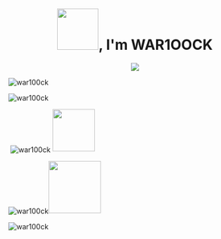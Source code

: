  <!-- markdownlint-disable MD033 MD041-->
<h1 align="center"><img src="https://i.pinimg.com/originals/43/ff/3d/43ff3de23a2e7f94e7cefd8fbe1604a2.gif" width="82">, I'm WAR1OOCK</h1>

<p align="center">
  <img src="https://readme-typing-svg.herokuapp.com/?lines=Welcome+to+my+Github+Profile!&size=25&color=1366F7font=Fira%20Code&center=true&width=480&height=70">
</p>          
           
<p align="left"> <img src="https://komarev.com/ghpvc/?username=war100ck&label=Profile%20views&color=0e75b6&style=flat" alt="war100ck" /> </p>


<p align="left"> <img src="https://github-profile-trophy.vercel.app/?username=war100ck&theme=onedark&margin-w=9&column=7&no-bg=true&no-frame=true" alt="war100ck" /> </p>

<p>&nbsp;<img align="center" src="https://github-readme-stats.vercel.app/api?username=war100ck&show_icons=true&locale=ru&theme=onedark&hide_border=true" alt="war100ck" />
  <img src="https://sophieswebsitehome.files.wordpress.com/2018/09/giphy.gif" height=84/></p>

<p><img align="center" src="https://github-readme-streak-stats.herokuapp.com/?user=war100ck&locale=ru&theme=onedark&hide_border=true" alt="war100ck" /><img src="https://ic.pics.livejournal.com/tanjand/44781189/9446548/9446548_original.gif" height=104/></p>

<p><img align="left" src="https://github-readme-stats.vercel.app/api/top-langs?username=war100ck&locale=ru&show_icons=true&layout=compact&theme=onedark&hide_border=true" alt="war100ck" /></p>
